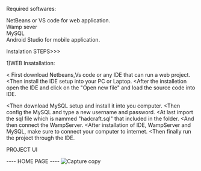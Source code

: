 Required softwares:

NetBeans or VS code for web application. <br>
Wamp sever <br>
MySQL <br>
Android Studio for mobile application. <br>


Instalation STEPS>>>

<div> 1)WEB Insatallation: </div>

< First download Netbeans,Vs code or any IDE that can run a web project.
<Then install the IDE setup into your PC or Laptop.
<After the installetion open the IDE and click on the "Open new file" and load 
the source code into IDE.

<Then download MySQL setup and install it into you computer.
<Then config the MySQL and type a new username and password.
<At last import the sql file which is nammed "hadcraft.sql" that included
 in the folder.
<And then connect the WampServer.
<After installation of IDE, WampServer and MySQL, make sure to connect your
 computer to internet.
<Then finally run the project through the IDE.

PROJECT UI

---- HOME PAGE ----
![Capture copy](https://github.com/zueDS/PUSL3190_IconicHandcrafters/assets/100902344/5536ae07-1e7f-4812-bb19-98aae34832f1)
